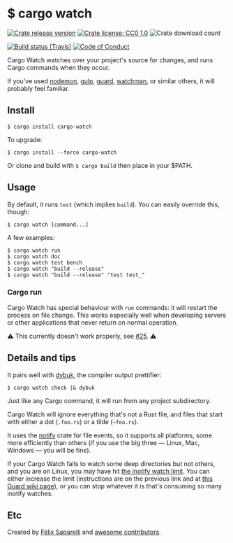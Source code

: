 # $ cargo watch

[![Crate release version](https://img.shields.io/crates/v/cargo-watch.svg?style=flat-square)](https://crates.io/crates/cargo-watch)
[![Crate license: CC0 1.0](https://img.shields.io/crates/l/cargo-watch.svg?style=flat-square)](https://creativecommons.org/publicdomain/zero/1.0/)
![Crate download count](https://img.shields.io/crates/d/cargo-watch.svg?style=flat-square)

[![Build status (Travis)](https://img.shields.io/travis/passcod/cargo-watch.svg?style=flat-square)](https://travis-ci.org/passcod/cargo-watch)
[![Code of Conduct](https://img.shields.io/badge/contributor-covenant-123456.svg?style=flat-square)](http://contributor-covenant.org/version/1/1/0/)

Cargo Watch watches over your project's source for changes, and runs Cargo
commands when they occur.

If you've used [nodemon], [gulp], [guard], [watchman], or similar others,
it will probably feel familiar.

[nodemon]: http://nodemon.io/
[gulp]: http://gulpjs.com/
[guard]: http://guardgem.org/
[watchman]: https://facebook.github.io/watchman/

## Install

    $ cargo install cargo-watch

To upgrade:

    $ cargo install --force cargo-watch

Or clone and build with `$ cargo build` then place in your $PATH.

## Usage

By default, it runs `test` (which implies `build`).
You can easily override this, though:

    $ cargo watch [command...]

A few examples:

    $ cargo watch run
    $ cargo watch doc
    $ cargo watch test bench
    $ cargo watch "build --release"
    $ cargo watch "build --release" "test test_"

### Cargo run

Cargo Watch has special behaviour with `run` commands: it will restart the
process on file change. This works especially well when developing servers
or other applications that never return on normal operation.

⚠ This currently doesn't work properly, see [#25](https://github.com/passcod/cargo-watch/issues/25). ⚠

## Details and tips

It pairs well with [dybuk], the compiler output prettifier:

    $ cargo watch check |& dybuk

Just like any Cargo command, it will run from any project subdirectory.

Cargo Watch will ignore everything that's not a Rust file, and files that start
with either a dot (`.foo.rs`) or a tilde (`~foo.rs`).

It uses the [notify] crate for file events, so it supports all platforms, some
more efficiently than others (if you use the big three — Linux, Mac, Windows —
you will be fine).

If your Cargo Watch fails to watch some deep directories but not others, and you
are on Linux, you may have hit [the inotify watch limit](http://blog.sorah.jp/2012/01/24/inotify-limitation).
You can either increase the limit (instructions are on the previous link and at
[this Guard wiki page](https://github.com/guard/listen/wiki/Increasing-the-amount-of-inotify-watchers)),
or you can stop whatever it is that's consuming so many inotify watches.

## Etc

Created by [Félix Saparelli][passcod] and [awesome contributors][contributors].

[contributors]: https://github.com/passcod/cargo-watch/network/members
[dybuk]: https://github.com/Ticki/dybuk
[notify]: https://github.com/passcod/rsnotify
[passcod]: https://passcod.name
